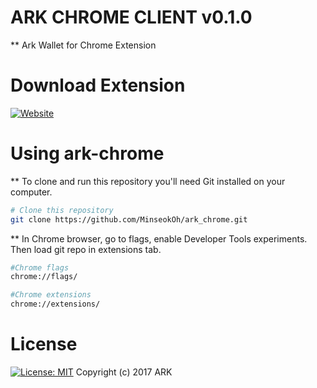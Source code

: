 # ARK CHROME CLIENT v0.1.0

** Ark Wallet for Chrome Extension 


# Download Extension
[![Website](https://img.shields.io/badge/downloads-extension-green.svg)](https://chrome.google.com/webstore/detail/ark-chrome-client/gmhmalfacekhlfkifgodljgdmnmemibp?hl=ko&gl=001&authuser=1)

# Using ark-chrome
** To clone and run this repository you'll need Git installed on your computer.

```sh
# Clone this repository
git clone https://github.com/MinseokOh/ark_chrome.git
```

** In Chrome browser, go to flags, enable Developer Tools experiments. Then load git repo in extensions tab.
```sh
#Chrome flags
chrome://flags/

#Chrome extensions
chrome://extensions/
```

# License
[![License: MIT](https://img.shields.io/badge/License-MIT-yellow.svg)](https://opensource.org/licenses/MIT)
Copyright (c) 2017 ARK

